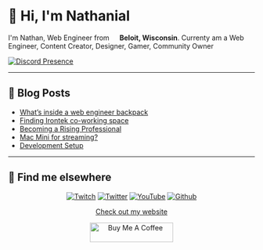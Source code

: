 # 👋 Hi, I'm Nathanial

I'm Nathan, Web Engineer from <img src="https://image.flaticon.com/icons/svg/197/197484.svg" width="13"/> <b>Beloit, Wisconsin</b>. Currenty am a Web Engineer, Content Creator, Designer, Gamer, Community Owner</p>

[![Discord Presence](https://lanyard-profile-readme.vercel.app/api/104781632166223872?hideDiscrim=true)](https://discord.com/users/104781632166223872)

---

## 📝 Blog Posts

<!-- BLOG-POST-LIST:START -->
- [What’s inside a web engineer backpack](https://www.mrdemonwolf.me/blog/whats-inside-a-web-engineer-backpack/)
- [Finding Irontek co-working space](https://www.mrdemonwolf.me/blog/finding-irontek-co-working-space/)
- [Becoming a Rising Professional](https://www.mrdemonwolf.me/blog/becoming-a-rising-professional/)
- [Mac Mini for streaming?](https://www.mrdemonwolf.me/blog/mac-mini-for-streaming/)
- [Development Setup](https://www.mrdemonwolf.me/blog/my-development-setup/)
<!-- BLOG-POST-LIST:END -->

---

## 📢 Find me elsewhere

<p align="center">
  <a href="https://www.twitch.tv/mrdemonwolf" target="_blank"
    ><img
      alt="Twitch"
      src="https://img.shields.io/badge/Twitch-%231DA1F2.svg?&style=for-the-badge&logo=twitch&logoColor=ffffff&color=9146ff"
  /></a>
  <a href="https://twitter.com/MrDemonWolf" target="_blank"
    ><img
      alt="Twitter"
      src="https://img.shields.io/badge/Twitter-%231DA1F2.svg?&style=for-the-badge&logo=twitter&logoColor=white&color=1da1f2"
  /></a>
  <a href="https://www.youtube.com/mrdemonwolf" target="_blank">
    <img
      alt="YouTube"
      src="https://img.shields.io/badge/YouTube-%2312100E.svg?&style=for-the-badge&logo=YouTube&logoColor=white&color=ff0000"
  /></a>
  <a href="https://www.github.com/nathanhenniges" target="_blank">
    <img
      alt="Github"
      src="https://img.shields.io/badge/GitHub-%2312100E.svg?&style=for-the-badge&logo=Github&logoColor=white&color=333"
  /></a>
</p>

<p align="center">
  <a href="https://www.mrdemonwolf.me">Check out my website</a>
</p>
<p align="center">
  <a
    href="https://www.buymeacoffee.com/mrdemonwolf"
    target="_blank"
    rel="noreferrer nofollow"
  >
    <img
      src="https://cdn.buymeacoffee.com/buttons/default-red.png"
      alt="Buy Me A Coffee"
      height="40"
      width="170"
    />
  </a>
</p>
